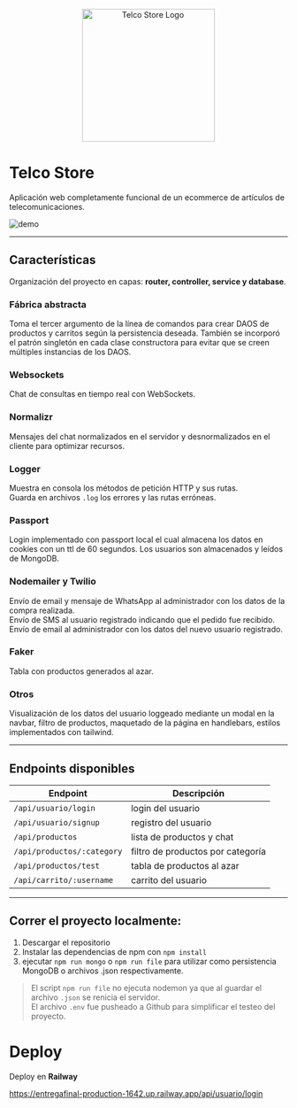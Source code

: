 <p align="center">
  <img src="https://i.ibb.co/nzSRTxK/logo.png" width="240" alt="Telco Store Logo" />
</p>

# Telco Store

Aplicación web completamente funcional de un ecommerce de artículos de telecomunicaciones.

![demo](images/demo.gif) <br/>

---

## Características

Organización del proyecto en capas: **router, controller, service y database**.

### Fábrica abstracta

Toma el tercer argumento de la línea de comandos para crear DAOS de productos y carritos según la persistencia deseada. También se incorporó el patrón singletón en cada clase constructora para evitar que se creen múltiples instancias de los DAOS.

### Websockets

Chat de consultas en tiempo real con WebSockets.

### Normalizr

Mensajes del chat normalizados en el servidor y desnormalizados en el cliente para optimizar recursos.

### Logger

Muestra en consola los métodos de petición HTTP y sus rutas.<br/>
Guarda en archivos `.log` los errores y las rutas erróneas.

### Passport

Login implementado con passport local el cual almacena los datos en cookies con un ttl de 60 segundos. Los usuarios son almacenados y leídos de MongoDB.

### Nodemailer y Twilio

Envío de email y mensaje de WhatsApp al administrador con los datos de la compra realizada.<br/>
Envío de SMS al usuario registrado indicando que el pedido fue recibido.<br/>
Envío de email al administrador con los datos del nuevo usuario registrado.

### Faker

Tabla con productos generados al azar.

### Otros

Visualización de los datos del usuario loggeado mediante un modal en la navbar, filtro de productos, maquetado de la página en handlebars, estilos implementados con tailwind.

---

## Endpoints disponibles

| Endpoint                   | Descripción                       |
| -------------------------- | --------------------------------- |
| `/api/usuario/login`       | login del usuario                 |
| `/api/usuario/signup`      | registro del usuario              |
| `/api/productos`           | lista de productos y chat         |
| `/api/productos/:category` | filtro de productos por categoría |
| `/api/productos/test`      | tabla de productos al azar        |
| `/api/carrito/:username`   | carrito del usuario               |

---

## Correr el proyecto localmente:

1. Descargar el repositorio
2. Instalar las dependencias de npm con `npm install`
3. ejecutar `npm run mongo` o `npm run file` para utilizar como persistencia MongoDB o archivos .json respectivamente.

> El script `npm run file` no ejecuta nodemon ya que al guardar el archivo `.json` se renicia el servidor. <br/>
> El archivo `.env` fue pusheado a Github para simplificar el testeo del proyecto.

# Deploy

Deploy en **Railway**

https://entregafinal-production-1642.up.railway.app/api/usuario/login
